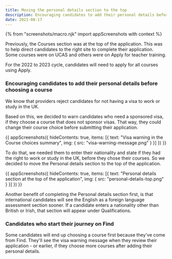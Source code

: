 ```yaml
---
title: Moving the personal details section to the top
description: Encouraging candidates to add their personal details before they choose courses.
date: 2021-08-17
---
```


{% from "screenshots/macro.njk" import appScreenshots with context %}


Previously, the Courses section was at the top of the application. This was to help direct candidates to the right site to complete their application. Some courses were on UCAS and others were on Apply for teacher training.

For the 2022 to 2023 cycle, candidates will need to apply for all courses using Apply.

### Encouraging candidates to add their personal details before choosing a course

We know that providers reject candidates for not having a visa to work or study in the UK.

Based on this, we decided to warn candidates who need a sponsored visa, if they choose a course that does not sponsor visas. That way, they could change their course choice before submitting their application.

{{ appScreenshots({
  hideContents: true,
  items: [{
    text: "Visa warning in the Course choices summary",
    img: {
      src: "visa-warning-message.png"
    }
  }]
}) }}

To do that, we needed them to enter their nationality and state if they had the right to work or study in the UK, before they chose their courses. So we decided to move the Personal details section to the top of the application.

{{ appScreenshots({
  hideContents: true,
  items: [{
    text: "Personal details section at the top of the application",
    img: {
      src: "personal-details-top.png"
    }
  }]
}) }}

Another benefit of completing the Personal details section first, is that international candidates will see the English as a foreign language assessment section sooner. If a candidate enters a nationality other than British or Irish, that section will appear under Qualifications.

### Candidates who start their journey on Find

Some candidates will end up choosing a course first because they've come from Find. They'll see the visa warning message when they review their application - or earlier, if they choose more courses after adding their personal details.
